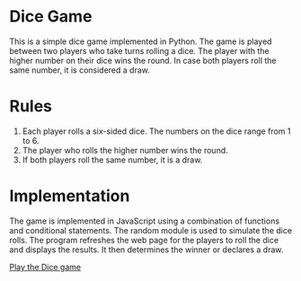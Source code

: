 # Dice Game
This is a simple dice game implemented in Python. The game is played between two players who take turns rolling a dice. The player with the higher number on their dice wins the round. In case both players roll the same number, it is considered a draw.

# Rules
1. Each player rolls a six-sided dice. The numbers on the dice range from 1 to 6.
2. The player who rolls the higher number wins the round.
3. If both players roll the same number, it is a draw.

# Implementation
The game is implemented in JavaScript using a combination of functions and conditional statements. The random module is used to simulate the dice rolls. The program refreshes the web page for the players to roll the dice and displays the results. It then determines the winner or declares a draw.

[Play the Dice game]()
